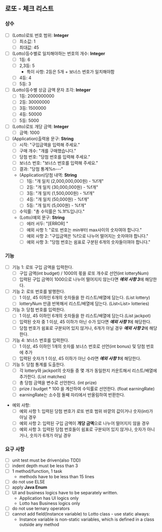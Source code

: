 ## 로또 - 체크 리스트

### 상수
- [ ] (Lotto)로또 번호 범위: **Integer**
  - [ ] 최소값: 1
  - [ ] 최대값: 45
- [ ] (Lotto)등수별로 일치해야하는 번호의 개수: **Integer**
  - [ ] 1등: 6
  - [ ] 2,3등: 5
    - 특이 사항: 2등은 5개 + 보너스 번호가 일치해야함
  - [ ] 4등: 4
  - [ ] 5등: 3
- [ ] (Lotto)등수별 상금 금액 문자 조각: **Integer**
  - [ ] 1등: 2000000000
  - [ ] 2등: 30000000
  - [ ] 3등: 1500000
  - [ ] 4등: 50000
  - [ ] 5등: 5000
- [ ] (Lotto)로또 개당 금액: **Integer**
  - [ ] 금액: 1000
- [ ] (Application)출력용 문구: **String**
  - [ ] 시작: "구입금액을 입력해 주세요."
  - [ ] 구매 개수: "개를 구매했습니다."
  - [ ] 당첨 번호: "당첨 번호를 입력해 주세요."
  - [ ] 보너스 번호: "보너스 번호를 입력해 주세요."
  - [ ] 결과: "당첨 통계%n---"
  - (Application)당첨 내역: **String**
    - [ ] 1등: "개 일치 (2,000,000,000원) - %f개"
    - [ ] 2등: "개 일치 (30,000,000원) - %f개"
    - [ ] 3등: "개 일치 (1,500,000원) - %f개"
    - [ ] 4등: "개 일치 (50,000원) - %f개"
    - [ ] 5등: "개 일치 (5,000원) - %f개"
  - [ ] 수익률: "총 수익률은 %.1f%입니다."
  - (Lotto)예외 문구: **String**
    - [ ] 에러 서두: "[ERROR] "
    - [ ] 예외 사항 1: "로또 번호는 min부터 max사이의 숫자여야 합니다."
    - [ ] 예외 사항 2: "구입금액은 %f으로 나누어 떨어지는 숫자여야 합니다."
    - [ ] 예외 사항 3: "당첨 번호는 쉼표로 구분된 6개의 숫자들이여야 합니다."

### 기능
- [ ] 기능 1: 로또 구입 금액을 입력한다.
  - [ ] 구입 금액(int budget) / 1000의 몫을 로또 개수로 선언(int lotteryNum)
  - [ ] 입력된 구입 금액이 1000으로 나누어 떨어지지 않는다면 ***예외 사항 3***에 해당한다.
- [ ] 기능 2: 로또 번호를 발행한다.
  - [ ] 1 이상, 45 이하인 6개의 숫자들을 한 리스트/배열에 담는다. (List<Integer> lottery)
  - [ ] lotteryNum 만큼 반복해서 리스트/배열에 담는다. (List<List<Integer>> lotteries)
- [ ] 기능 3: 당첨 번호를 입력한다.
  - [ ] 1 이상, 45 이하인 6개의 숫자들을 한 리스트/배열에 담는다.(List<Integer> jackpot)
  - [ ] 입력된 숫자 중 1 이상, 45 이하가 아닌 수가 있다면 ***예외 사항 1***에 해당한다.
  - [ ] 당첨 번호가 쉼표로 구분되어 있지 않거나, 6개가 아닐 경우 ***예외 사항 2***에 해당한다.
- [ ] 기능 4: 보너스 번호를 입력한다.
  - [ ] 1 이상, 45 이하인 1개의 숫자를 보너스 번호로 선언(int bonus) 및 당첨 번호에 추가
  - [ ] 입력된 숫자가 1 이상, 45 이하가 아닌 수라면 ***예외 사항 1***에 해당한다.
- [ ] 기능 5: 당첨 통계를 도출한다.
  - [ ] 각 lottery와 jackpot의 숫자들 중 몇 개가 동일한지 카운트해서 리스트/배열에 추가한다. (List<Integer> matches)
  - [ ] 총 당첨 금액을 변수로 선언한다. (int prize)
  - [ ] prize / budget * 100 을 계산하여 수익률로 선언한다. (float earningRate)
  - [ ] earningRate는 소수점 둘째 자리에서 반올림하여 반환한다.

- 예외 사항:
  - [ ] 예외 사항 1: 입력된 당첨 번호가 로또 번호 범위 바깥의 값이거나 숫자(int)가 아닐 경우
  - [ ] 예외 사항 2: 입력된 구입 금액이 **개당 금액**으로 나누어 떨어지지 않을 경우
  - [ ] 예외 사항 3: 입력된 당첨 번호들이 쉼표로 구분되어 있지 않거나, 숫자가 아니거나, 숫자가 6개가 아닐 경우

### 요구 사항
- [ ] unit test must be driven(also TDD)
- [ ] indent depth must be less than 3
- [ ] 1 method/function, 1 task
  - methods have to be less than 15 lines
- [ ] do not use ELSE
- [ ] apply **Java Enum**
- [ ] UI and business logics have to be separately written.
  - Application has UI logics only
  - Lotto has Business logics only
- [ ] do not use ternary operators
- [ ] cannot add field(Instance variable) to Lotto class - use static always: 
  - Instance variable is non-static variables, which is defined in a class outside any method